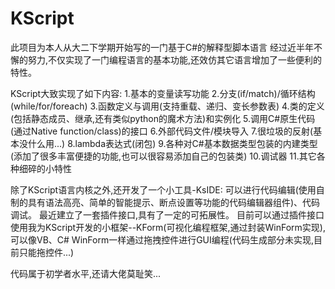 # KScript
此项目为本人从大二下学期开始写的一门基于C#的解释型脚本语言
经过近半年不懈的努力,不仅实现了一门编程语言的基本功能,还效仿其它语言增加了一些便利的特性。

KScript大致实现了如下内容:
1.基本的变量读写功能
2.分支(if/match)/循环结构(while/for/foreach)
3.函数定义与调用(支持重载、递归、变长参数表)
4.类的定义(包括静态成员、继承,还有类似python的魔术方法)和实例化
5.调用C#原生代码(通过Native function/class)的接口
6.外部代码文件/模块导入
7.很垃圾的反射(基本没什么用...)
8.lambda表达式(闭包)
9.各种对C#基本数据类型包装的内建类型(添加了很多丰富便捷的功能,也可以很容易添加自己的包装类)
10.调试器
11.其它各种细碎的小特性

除了KScript语言内核之外,还开发了一个小工具-KsIDE:
可以进行代码编辑(使用自制的具有语法高亮、简单的智能提示、断点设置等功能的代码编辑器组件)、代码调试。
最近建立了一套插件接口,具有了一定的可拓展性。
目前可以通过插件接口使用我为KScript开发的小框架--KForm(可视化编程框架,通过封装WinForm实现),
可以像VB、C# WinForm一样通过拖拽控件进行GUI编程(代码生成部分未实现,目前只能拖控件...)

代码属于初学者水平,还请大佬莫耻笑...
